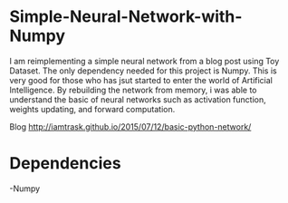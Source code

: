 # Simple-Neural-Network-with-Numpy

I am reimplementing a simple neural network from a blog post using Toy Dataset. The only dependency needed for this project is Numpy. This
is very good for those who has jsut started to enter the world of Artificial Intelligence. By rebuilding the network from memory, i was 
able to understand the basic of neural networks such as activation function, weights updating, and forward computation.

Blog http://iamtrask.github.io/2015/07/12/basic-python-network/

# Dependencies

-Numpy


